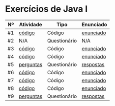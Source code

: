 # Exercícios de Java I

| Nº | Atividade | Tipo | Enunciado |
|----|-----------|------|-----------|
| #1 | [código](https://github.com/Camilotk/exercicios-java-1/tree/main/atividade01/src) | Código | [enunciado](https://github.com/Camilotk/exercicios-java-1/blob/main/atividade01/enunciado.pdf) |
| #2 | N/A | Questionário | N/A |
| #3 | [código](https://github.com/Camilotk/exercicios-java-1/tree/main/atividade03/src) | Código | [enunciado](https://github.com/Camilotk/exercicios-java-1/blob/main/atividade03/enunciado.pdf) |
| #4 | [código](https://github.com/Camilotk/exercicios-java-1/tree/main/atividade04/src) | Código | [enunciado](https://github.com/Camilotk/exercicios-java-1/blob/main/atividade04/enunciado.pdf) |
| #5 | [perguntas](https://github.com/Camilotk/exercicios-java-1/blob/main/atividade05/enunciado.pdf) | Questionário | [respostas](https://github.com/Camilotk/exercicios-java-1/blob/main/atividade05/respostas.pdf) |
| #6 | [código](https://github.com/Camilotk/exercicios-java-1/tree/main/atividade06/src) | Código | [enunciado](https://github.com/Camilotk/exercicios-java-1/blob/main/atividade06/enunciado.pdf) |
| #7 | [código](https://github.com/Camilotk/exercicios-java-1/tree/main/atividade07/src) | Código | [enunciado](https://github.com/Camilotk/exercicios-java-1/blob/main/atividade07/enunciado.pdf) |
| #8 | [código](https://github.com/Camilotk/exercicios-java-1/tree/main/atividade08/src/Veiculos/src/main/java/br/edu/utfpr/veiculos) | Código | [enunciado](https://github.com/Camilotk/exercicios-java-1/blob/main/atividade08/enunciado.pdf) |
| #9 | [perguntas](https://github.com/Camilotk/exercicios-java-1/blob/main/atividade09/enunciado.pdf) | Questionário | [respostas](https://github.com/Camilotk/exercicios-java-1/blob/main/atividade09/respostas.pdf) |
